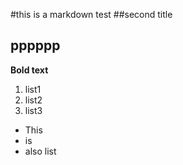 #this is a markdown test
##second title

pppppp
---
**Bold text**

1. list1
2. list2
3. list3
* This
* is
* also list
